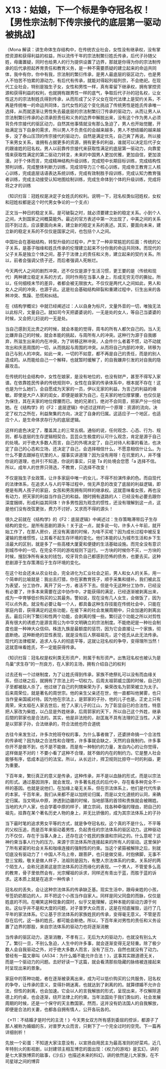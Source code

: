 # X13：姑娘，下一个标是争夺冠名权！【男性宗法制下传宗接代的底层第一驱动被挑战】

（Mona 解读：讲生命体生存结构中，在传统农业社会，女性没有继承权，没有掌控资源和获得利益的权益，所以流传干年的宗法制繁衍姓氏传承，后代子孙随父姓，毋庸置疑，同时也给男人的行为提供设置了边界，那就是你得为你的宗法制传承的后代承担起养育责任和教育义务，是一种不需要质疑的建立起来的命运共同体，我中有你，你中有我，宗法制的繁衍传承，是男人最底层的驱区动力，也是男人不怕苦不怕累的源动力，有后代有传承，就能对得起列祖列宗，不会绝祀。在现代工业社会，特别是独生子女，女性和男性一样，真有辈留下继承权，拥有掌控资源和获得利益的权利，也就拥有跟男性一样的底气，争取后代子孙的冠名权，让女性这方的宗法制姓氏得到传承，从而形成了父子父女在现代法律上是契约关系，不再是传统唯一的命运共同体，当代女性的这个变化挑战了传统男性是姓氏传承唯一选择，从而就逐渐让男性失去最底层的宗法制繁衍汀传承的驱动力，从而让男人从宗法制繁衍传承的必须承担责任和义务的边界中解脱出来，没有这个作为男人必须背负传宗接代的驱区动力，自然其他事情就没有那么急迫了，男人也开始觉醒，开始满定当下自身的需求，所以男人不负责任的会越来越多，男人不想结婚的越来越多，没了泰山压顶的传宗接代的驱动力，自然是满定优先，自己爽了再说。所以接下来男女关系，谁拥有占据更多的资源，拥有更多的利益，谁就可以决定后代子女的跟谁姓的冠名权。男人以前靠传宗接代来获取性满足的底层第一驱动力，向靠爱情来获取性满定的第二驱动力转变，未来的中国男人更加优雅，更加自信，更加浪漫。对于个体而言，完成精神结构升级训练，完成短中长期目标训练，完成结构性预判训练，完成整体判断力训练，完成领导力三个核心训练，完成帝王教育三人核心训练，完成底层话语表达系统训练，完成有效制胜手段训练，完成认知力教育强者训练，完成主动接受认知地图绘制训练，完成生命体到个体的升级训练，完成将将之才的训练

（知识扫盲：冠姓权是决定子女姓氏的权利。说明一下，冠名权类似冠姓权，女权和冠姓权都是这个时代男女争论的一个支点）

正文当一种日的稳定关系，是可破裂之时，就必须要建立新的稳定关系。小到个人之间，大到国家之间概莫能外。最近的官方表述中第一次出现了，中美之间的关系回不到过去，应该要面向未来，建立新的稳定关系的表述。其实，要面向未来，建立新的稳定关系的不仅仅是国家之间，也包括个人之间。

中国社会在基础结构，转型升级的过程中，产生了一种非常尴尬的后面：传统的父子关系，是基子咖缘和姓氏传承的伦理建立起来不分你我的命运共同体。而现代的父子关系是独立个体之间，基子于法律上的责任和义务，建立起来的契约关系。所以，前者会强调父债子还，而后者强调人死帐烂。

今天两代人之间的剧烈冲突，还不仅仅是源于生活习惯，更王要的是（传统和现代）两种建立稳定关系的方式，同时作用在当事人身上，形成无穷无尽的撕扯。所以，任何细枝未节的差异，者都会被无限放大。不仅仅是两代人之间如此，男人和女人之间的冲突，也源于此。这是社会基础结构碎裂和重建过程中，衍生出来的各种冲突、焦躁、恐慌和纠结。

在《结构学概论》中就已经阐述过：人以自身为标尺，文量外音的一切，唯独无法以此标尺，文量自己。就如司今天把婆婆说的，一无是处的女人，等自己当婆婆的时候，又会把儿妇说的一无是处。

当自己感到无比贵之的时候，就会本能的觉得，周韦的所有人都欠自己的。当人无比嫌弃自己的时候，就会本能的挑起，与周所有人的冲突。这种行为源于自我娜弃，所滋生出来的内在冲突，为了转移这种冲突，人会件什么者着不惯，动不动就攻出和庆恶周围的一切，从而挑起与周围的冲突。从而将自己内部的冲突，转移为自己与别人的冲突。如此一来，一切的不如意，都不再是自己的责任，而是的别人造成的。从而能给自己一个解释，也就暂时缓解了，的自我嫌弃引发的对自我的隐蔽攻击。

在传统的社会结构中，女性在娘家，是没有地位的，也没有财产，甚至不得写入家谱。在依靠姓民传承的传统规则中，女性在自家的传承体系中，根本就不存在！这也是为什么她们，会自愿成为天家的一员，伊以无家的利益，为言己的利益的缘敏。即使是大户人家的闺女，即便是娘家为自己，在夫家的地位撑掌腰，也仅仅是为保住，其在夫家的地位撑腰而已。她的兄弟们，绝对不会同意，把家产分一份给她。在《结构学》的《F2：底层逻辑》中述过这样的一个原理：资源的流向，决定了权力之所在，利益聚集的方向，决定了自身的归属。这适应子一个地区，也适应个人，是生命体求存行为的底层逻辑。

这样的底色决定了，覆盖其上的三常五纲。通俗的说，任何观念、心态、行为、规则，都与底层的生存逻辑相契合。芸芸众生极度的认可什么观念，肯定是源于自己的处境。对于绝大多数人而言，自己的外境决定了，自己对待人和事的看法，也决定了自己的心态和立场，还决定了自己，会选择相信什么，不愿意相信什让么。为什么不要去跟掉在坑里的人，摆事实讲道理？因为没有用呀！在坑里的人，并不懂你说的道理，也并引不知道，你说的事实，只是 Ta 的处境会您愿「a 选择不信。所以，成年人的世界只筛选，不教育，只选择不改变！

不仅是独生子女政策，让许多家庭中唯一的女儿，不得不扮演传承的色。而自现代的法律体系，在追求人与人的平等过程中，俏无声息的改变了底层的利益逻辑，即便是有两人孩子的家庭，女孩和男孩拥有同样的继承权。这就意味看女孩，再也没有动力，把天家的利益当作自己的和益。随时拥有退路的人：已经没有必要去跟你深度捆绑，形成利益其同体！许多男性因为观念的惯性，还没有理解到这一点，这是他们没有改弦更张，费力不讨好，又求而不得的源头！

很久之前就在《结构学》的《F2：底层逻辑》中阐述过：生存策略滞带后子生存结构的变化，是所有恶剧的源头！关于这一点，就多说一句，许多人十年前，就开始工作了，在那人房价，还没有离谱的时候，为啥不买呢？因为成长过程中被反复灌输的思维惯性，让其看不起生存环境的变化。他们本能的认为城市生活和乡下生活最大的区别，就是多了一些高楼大厦夏和便捷的生活基础设施。而完全没有意识到城市中的一切，在完全不同的游戏规则下运行。一方块的时候你不买，一方块的时候，搜刮净所有亲友的钱包，咬牙背负自己都感到恐怖的债务，也要去买。这种悲剧源于生存策滞后于生存环境的变化。

在这个社会还未从农业社会，完全进化为汇业社会之前，男人和女人的关系，用一个简单的比喻就是：我出去打猎，你在家教育孩子，顺手采集和缝补。我们被此互为表望，分工协作，离开了另一方，者活不下去。但是今无这种分工协作，已经没有必要了，许多本来需要在这中协作中，才能获得的满足，已经逐渐被剥离出来，成为一中育够低价购买的公其最务。警如说，现在没有几人女生，会做饭了，因为可以点外卖。就没有必要让每一个人，都具备这种生存技能在传统社会中，只能在家庭内音，获得满足的这些功能，在接下来的社会发展周期中，只会加速的剥离出去。最后只利下繁衍和性两个功能，会剥离的慢一些。繁衍这个功能之所以对剪性真有很大的诱惑力是源言周公为中华文明确立的宗法制度。不能绝祀是一种社会制度也是一种神大众信仰。株连九族是最额度的惩罚，因为它会直接让一个家族，彻底断绝。这种断绝的显性表现，就是没有后人祭祖祖先，这个姓氏从此无法传承。现代的法律框架，追求人与人的彻底平等，这就让冠名权的争夺，变得理所当然！这就意味看姓氏，不一定能获得传承。

（知识扫盲：冠名权是权利类无形资产，附属于有形资产。出售冠名权也被认为是鸟巢“求生存”的一剂良方，在人家的主场，拥有介绍自己的权利

过去还有一个过继制度，为了让姓氏得到传承，家族不绝祭礼可以没有而血缘关系，但过继之后，就拥有了宗法上的一切权力。后周太祖郭威立国的时候，自己的子至都被敌人杀了，他过继了自己的列甥柴荣为子，柴荣改名为郭荣被立为太子。后来周荣位，就是著名的周世宗。他的亲生父亲还在世，他一直都叫他舅雾，也只当作皇亲国戚对待。因为他在宗法上，是郭家的子孙，他的儿子也是。正史上只有周荣，宋太祖在人家去世后，抢了人家儿子的江山，为了彰显自已的合法性，特意把人家改为柴姓，以凸显是外姓继承，后周郭家的天下，所以自己这个外姓，继承后間的郭家也是合法的。其实，他是非法抢的，赵匡胤不具有法理的正当性。人家是以郭家子孙，合法继承的，符合法统也符合道统

古往今来发生过，许多次抢班夺权的事，为什么事者做了，还婆拼命搞一个合法性的传承呢？因为缺之合法性和合理性，许多事就会缺之，天然的自我制约。许多事你开不是做不到，也不是不能做，而是有一种制约的力量，发自内心的让你觉得，这样做是不对的！不要小看了这种不合理，就不做的内在的制约力。它是整人社会能够有序，低成本运行的法宝。所以，从长远计，捍卫规则比掠夺一时的利益，更为重要。

下百年来，繁衍真正的意义是传承，这种传承，并不是以血脉的形式，而是以宗法的形式。通过基因测序，就会发现，许多著名姓氏的后代中，存在看多种完全不一样的基因。也就是说他们，在加缘上毫无关系，但在宗法体系上，他们是代代传承的本家。千百年来，我们从来都不是以加统论归属，而是以文化道统的认同，来确定归属。当文明从中原，渗透到边疆的时候，当地部落的首领和贵族就会被赐姓。当地的大户人家，也会学着中原的样子，建立宗祠，找各种牵强的理由，把自己的祖先，挂靠在某个著名历史人物的身上，并无比骄傲的，成为其宗法体系上的子孙

当下最时笔的追求男女平等的方式，就是争夺冠名权。这个真的不是什么，不平等的父权压追，而是百年来驱动着男性，负起责任的宗法体系的驱区动力。这种驱动力不仅仅，存在于当事人身上，还存在这个姓民的族谱和宗祠之的。什么意呢？这神约束当事人行为的压力，来源于宗法体系所连接起来的所有人的驱动。这里保护了所有紧密的社会关系和咖缘连接的强制性的约束。当这个紧箍被解除之后，别就切底没有驱动力了！中国人不鸟上帝，跟菩萨，也只是做交易，时抱佛脚，无事不登三宝殿。敬关是做人样子，法祖则是因为，有整人宗法体系的约束。关系好的两个陌生人，会称兄道弟这是宗法体系的泛而缘化的表现。一个男人，不管爱多么高的教育，骨子里依然会有，光宗耀祖的诉求，同样还有青出于蓝，而胜于蓝的诉求。这本质上就是在追求一种传承！

冠名权的丢失，会让这种宗法体系的传承缺乏基。现实生活中，跟母亲姓的小孩，爷签奶奶那边的人，并不把这个小孩当作自家人。同样是同父同盘的而脉，仅仅是姓底的不同。在嘲笑这种现象的腐时，似乎又能理解，这种本能的驱动力源于何处。这似乎并不是和大度的问题，对子普罗大众而言，这是在彻底摧毁，运行了几平年的家法体系。它让基于宗法体系的家族姓民的传承，变得毫无意义。不管是否存在后代，这一脉的姓氏，都可能会断绝。所以，下百年来对男性的责任和义务设置了边界的那股，来自宗法体系的驱动力也将逐渐消散

当传承的驱区动力，逐渐消散，不孝有三，无后为大的驱动力，也就没有别么大了。繁衍一旦，不别么急迫，人生中的许多事，就会逐渐变得无足轻重。除了极少数人会自我驱动之外，对于绝大多数人而言，没有了压力，自然也就没有了动力。曾经有一篇文章叫《A534：为什么婚不能允许合法！》，这事其实跟道德无关，而是一个驱动力的问题。去好好读一下这篇，就会看清那些隐藏的脉络被连接起来时呈现出来的景象。

家庭中的答种功能，者在逐渐被录离出来，成为可以低价购买的公共服务，冠名权的争夺，让传承的意义，变得扑朔迷离，也就达到了剥离的的。就算缥婚不允许合法，但性的剥离，也会加速。它会以人的言我解放的形式，呈现出来，不仅解除道德上的约桌，也会逐渐，绕开法律上的约束。当年法国处于我们类似的，社会发展周期的时候，还是一个保守的天主教国家。然而，这并没有奶法国人的自我解放，即便是合法的关妻，也都各自拥有情人，公开各玩各的。

《×11：不结婚才是时代的主流！》今天男女双方所有感到委屈的控诉，都源子了那人被称为婚姻的东，对普罗大众而言，只剩下了一个完全过时的空壳。下一篇再详细剖析！

先放一个彩蛋：不知道大家注意没有，以宣扬自用民主为最高准则的好菜鸡，近几年特别火的影视剧，以封建领主相互博恋的面出现：《权力的游戏》是玄幻，讲的是七大家族博弈的敌事，《沙丘》也描述未来的科幻，讲的依然是儿大家族，在不司星球之间的博弈